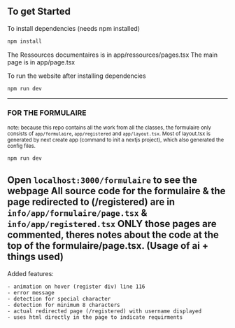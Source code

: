 ##  To get Started

To install dependencies (needs npm installed)

```bash
npm install
```

The Ressources documentaires is in app/ressources/pages.tsx
The main page is in  app/page.tsx

To run the website after installing dependencies 

```bash
npm run dev
```
--------------------------------------------------------
### FOR THE FORMULAIRE
<small>note: because this repo contains all the work from all the classes, the formulaire only consists of `app/formulaire`, `app/registered` and `app/layout.tsx`. Most of layout.tsx is generated by next create app (command to init a nextjs project), which also generated the config files.</small>
```bash
npm run dev
```
Open `localhost:3000/formulaire` to see the webpage
All source code for the formulaire & the page redirected to (/registered) are in `info/app/formulaire/page.tsx` & `info/app/registered.tsx`
ONLY those pages are commented, theres notes about the code at the top of the formulaire/page.tsx. (Usage of ai + things used)
--------------------------------------------------------
Added features:
```
- animation on hover (register div) line 116
- error message 
- detection for special character
- detection for minimum 8 characters
- actual redirected page (/registered) with username displayed
- uses html directly in the page to indicate requirments
```